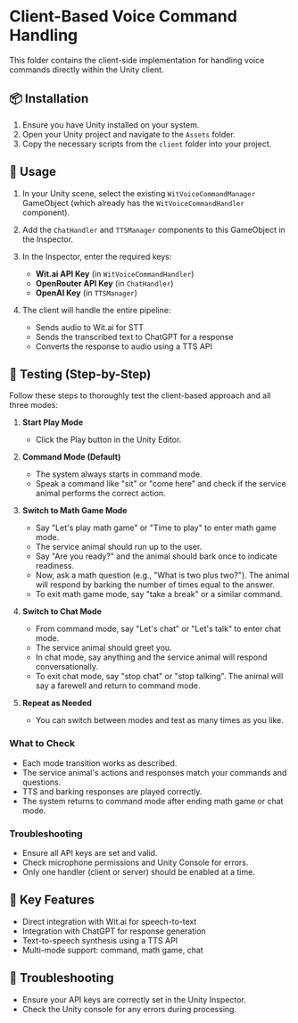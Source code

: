 # Client-Based Voice Command Handling

This folder contains the client-side implementation for handling voice commands directly within the Unity client.

## 📦 Installation

1. Ensure you have Unity installed on your system.
2. Open your Unity project and navigate to the `Assets` folder.
3. Copy the necessary scripts from the `client` folder into your project.

## 🚀 Usage

1. In your Unity scene, select the existing `WitVoiceCommandManager` GameObject (which already has the `WitVoiceCommandHandler` component).
2. Add the `ChatHandler` and `TTSManager` components to this GameObject in the Inspector.
3. In the Inspector, enter the required keys:

   - **Wit.ai API Key** (in `WitVoiceCommandHandler`)
   - **OpenRouter API Key** (in `ChatHandler`)
   - **OpenAI Key** (in `TTSManager`)

4. The client will handle the entire pipeline:
   - Sends audio to Wit.ai for STT
   - Sends the transcribed text to ChatGPT for a response
   - Converts the response to audio using a TTS API

## 🧪 Testing (Step-by-Step)

Follow these steps to thoroughly test the client-based approach and all three modes:

1. **Start Play Mode**

   - Click the Play button in the Unity Editor.

2. **Command Mode (Default)**

   - The system always starts in command mode.
   - Speak a command like "sit" or "come here" and check if the service animal performs the correct action.

3. **Switch to Math Game Mode**

   - Say "Let's play math game" or "Time to play" to enter math game mode.
   - The service animal should run up to the user.
   - Say "Are you ready?" and the animal should bark once to indicate readiness.
   - Now, ask a math question (e.g., "What is two plus two?"). The animal will respond by barking the number of times equal to the answer.
   - To exit math game mode, say "take a break" or a similar command.

4. **Switch to Chat Mode**

   - From command mode, say "Let's chat" or "Let's talk" to enter chat mode.
   - The service animal should greet you.
   - In chat mode, say anything and the service animal will respond conversationally.
   - To exit chat mode, say "stop chat" or "stop talking". The animal will say a farewell and return to command mode.

5. **Repeat as Needed**
   - You can switch between modes and test as many times as you like.

### What to Check

- Each mode transition works as described.
- The service animal's actions and responses match your commands and questions.
- TTS and barking responses are played correctly.
- The system returns to command mode after ending math game or chat mode.

### Troubleshooting

- Ensure all API keys are set and valid.
- Check microphone permissions and Unity Console for errors.
- Only one handler (client or server) should be enabled at a time.

## 📝 Key Features

- Direct integration with Wit.ai for speech-to-text
- Integration with ChatGPT for response generation
- Text-to-speech synthesis using a TTS API
- Multi-mode support: command, math game, chat

## 🐛 Troubleshooting

- Ensure your API keys are correctly set in the Unity Inspector.
- Check the Unity console for any errors during processing.
